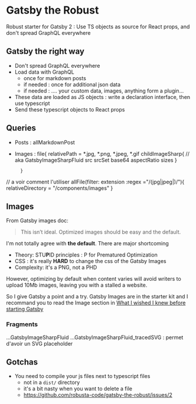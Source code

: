 # Gatsby the Robust

Robust starter for Gatsby 2 : Use TS objects as source for React props, and don't spread GraphQL everywhere

## Gatsby the right way

* Don't spread GraphQL everywhere
* Load data with GraphQL
    - once for markdown posts
    - if needed : once for additional json data
    - if needed : .... your custom data, images, anything form a plugin...
* These data are loaded as JS objects : write a declaration interface, then use typescript
* Send these typescript objects to React props


## Queries

* Posts : allMarkdownPost
* Images : file{
            relativePath = *.jpg, *.png, *.jpeg, *.gif
            childImageSharp{   // aka GatsbyImageSharpFluid
                src
                srcSet
                base64
                aspectRatio
                sizes
            }
            
        }


// a voir comment l'utiliser
allFile(filter: extension :regex ="/(jpg|jpeg|)/"){
    relativeDirectory = "/components/images"
}

## Images

From Gatsby images doc: 

> This isn’t ideal. Optimized images should be easy and the default.

I'm not totally agree with **the default**. There are major shortcoming

* Theory: STU**P**ID principles : P for Prematured Optimization
* CSS : it's really **HARD** to change the css of the Gatsby Images
* Complexity: it's a PNG, not a PHD 

However, optimizing by default when content varies will avoid writers to upload 10Mb images, 
leaving you with a stalled a website.

So I give Gatsby a point and a try. Gatsby Images are in the starter kit and I recommand you to read the 
Image section in [What I wished I knew before starting Gatsby]()  


### Fragments

...GatsbyImageSharpFluid
...GatsbyImageSharpFluid_tracedSVG : permet d'avoir un SVG placeholder





## Gotchas

* You need to compile your js files next to typescript files
    - not in a `dist/` directory
    - it's a bit nasty when you want to delete a file
    - https://github.com/robusta-code/gatsby-the-robust/issues/2
    


    